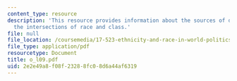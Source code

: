 ```yaml
---
content_type: resource
description: 'This resource provides information about the sources of discontent:
  the intersections of race and class.'
file: null
file_location: /coursemedia/17-523-ethnicity-and-race-in-world-politics-fall-2005/2e2e49a8f08f23288fc08d6a44af6319_o_l09.pdf
file_type: application/pdf
resourcetype: Document
title: o_l09.pdf
uid: 2e2e49a8-f08f-2328-8fc0-8d6a44af6319
---
```

